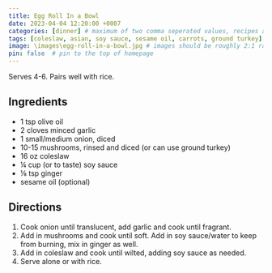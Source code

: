 ```yaml
---
title: Egg Roll In a Bowl
date: 2023-04-04 12:20:00 +0007 
categories: [dinner] # maximum of two comma seperated values, recipes are organized in folders based on the category
tags: [coleslaw, asian, soy sauce, sesame oil, carrots, ground turkey]     # tags should always be lowercase
image: \images\egg-roll-in-a-bowl.jpg # images should be roughly 2:1 ratio
pin: false  # pin to the top of homepage
---
```


Serves 4-6. Pairs well with rice.

## Ingredients

* 1 tsp olive oil
* 2 cloves minced garlic
* 1 small/medium onion, diced
* 10-15 mushrooms, rinsed and diced (or can use ground turkey)
* 16 oz coleslaw
* &frac14; cup (or to taste) soy sauce
* &frac18; tsp ginger
* sesame oil (optional)



## Directions

1. Cook onion until translucent, add garlic and cook until fragrant.
2. Add in mushrooms and cook until soft. Add in soy sauce/water to keep from burning, mix in ginger as well.
3. Add in coleslaw and cook until wilted, adding soy sauce as needed.
4. Serve alone or with rice.


